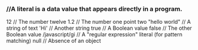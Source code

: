 ### //A literal is a data value that appears directly in a program.

12 // The number twelve
1.2 // The number one point two
"hello world" // A string of text
'Hi' // Another string
true // A Boolean value
false // The other Boolean value
/javascript/gi // A "regular expression" literal (for pattern matching)
null // Absence of an object